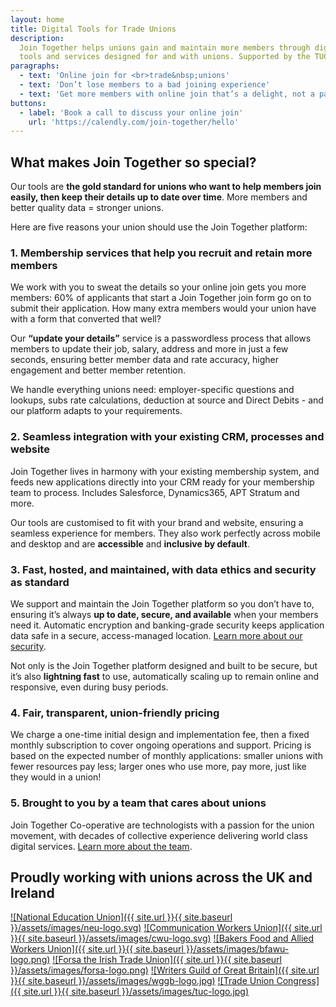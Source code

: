 ```yaml
---
layout: home
title: Digital Tools for Trade Unions
description:
  Join Together helps unions gain and maintain more members through digital
  tools and services designed for and with unions. Supported by the TUC.
paragraphs:
  - text: 'Online join for <br>trade&nbsp;unions'
  - text: 'Don’t lose members to a bad joining experience'
  - text: 'Get more members with online join that’s a delight, not a pain'
buttons:
  - label: 'Book a call to discuss your online join'
    url: 'https://calendly.com/join-together/hello'
---
```


## What makes Join Together so special?

Our tools are **the gold standard for unions who want to help members join easily, then keep their details up to date
over time**. More members and better quality data = stronger unions.

Here are five reasons your union should use the Join Together platform:

### 1. Membership services that help you recruit and retain more members

We work with you to sweat the details so your online join gets you more members: 60% of applicants that start a Join
Together join form go on to submit their application. How many extra members would your union have with a form that
converted that well?

Our **“update your details”** service is a passwordless process that allows members to update their job, salary, address
and more in just a few seconds, ensuring better member data and rate accuracy, higher engagement and better member
retention.

We handle everything unions need: employer-specific questions and lookups, subs rate calculations, deduction at
source and Direct Debits - and our platform adapts to your requirements.

### 2. Seamless integration with your existing CRM, processes and website

Join Together lives in harmony with your existing membership system, and feeds new applications directly into your CRM
ready for your membership team to process. Includes Salesforce, Dynamics365, APT Stratum and more.

Our tools are customised to fit with your brand and website, ensuring a seamless experience for members. They also work
perfectly across mobile and desktop and are **accessible** and **inclusive by default**.

### 3. Fast, hosted, and maintained, with data ethics and security as standard

We support and maintain the Join Together platform so you don’t have to, ensuring it’s always **up to date, secure, and
available** when your members need it. Automatic encryption and banking-grade security keeps application data safe
in a secure, access-managed location. [Learn more about our security](/information-security).

Not only is the Join Together platform designed and built to be secure, but it’s also **lightning fast** to use,
automatically scaling up to remain online and responsive, even during busy periods.

### 4. Fair, transparent, union-friendly pricing

We charge a one-time initial design and implementation fee, then a fixed monthly subscription to cover ongoing
operations and support. Pricing is based on the expected number of monthly applications: smaller unions with fewer
resources pay less; larger ones who use more, pay more, just like they would in a union!

### 5. Brought to you by a team that cares about unions

Join Together Co-operative are technologists with a passion for the union movement, with decades of collective
experience delivering world class digital services. [Learn more about the team](/team).

## Proudly working with unions across the UK and Ireland

[![National Education Union]({{ site.url }}{{ site.baseurl }}/assets/images/neu-logo.svg)](https://neu.org.uk)
[![Communication Workers Union]({{ site.url }}{{ site.baseurl }}/assets/images/cwu-logo.svg)](https://cwu.org)
[![Bakers Food and Allied Workers Union]({{ site.url }}{{ site.baseurl }}/assets/images/bfawu-logo.png)](https://bfawu.org)
[![Forsa the Irish Trade Union]({{ site.url }}{{ site.baseurl }}/assets/images/forsa-logo.png)](https://www.forsa.ie)
[![Writers Guild of Great Britain]({{ site.url }}{{ site.baseurl }}/assets/images/wggb-logo.jpg)](https://writersguild.org.uk)
[![Trade Union Congress]({{ site.url }}{{ site.baseurl }}/assets/images/tuc-logo.jpg)](https://www.tuc.org.uk)
